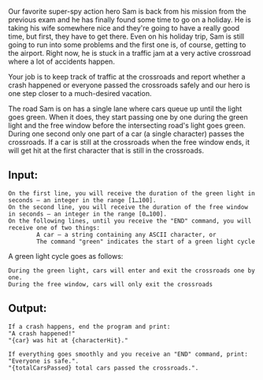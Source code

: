 Our favorite super-spy action hero Sam is back from his mission from the previous exam and he has finally found some time to go on a holiday. 
He is taking his wife somewhere nice and they're going to have a really good time, but first, they have to get there. Even on his holiday trip, Sam is still going to run into some problems and the first one is, of course, getting to the airport. Right now, he is stuck in a traffic jam at a very active crossroad where a lot of accidents happen.

Your job is to keep track of traffic at the crossroads and report whether a crash happened or everyone passed the crossroads safely and our hero is one step closer to a much-desired vacation.

The road Sam is on has a single lane where cars queue up until the light goes green. When it does, they start passing one by one during the green light and the free window before the intersecting road's light goes green. During one second only one part of a car (a single character) passes the crossroads. If a car is still at the crossroads when the free window ends, it will get hit at the first character that is still in the crossroads.

## Input:

	On the first line, you will receive the duration of the green light in seconds – an integer in the range [1…100].
	On the second line, you will receive the duration of the free window in seconds – an integer in the range [0…100].
	On the following lines, until you receive the "END" command, you will receive one of two things:
         	A car – a string containing any ASCII character, or
        	The command "green" indicates the start of a green light cycle
		
A green light cycle goes as follows:

	During the green light, cars will enter and exit the crossroads one by one.
	During the free window, cars will only exit the crossroads

## Output:

	If a crash happens, end the program and print:
	"A crash happened!"
	"{car} was hit at {characterHit}."

	If everything goes smoothly and you receive an "END" command, print:
	"Everyone is safe.".
	"{totalCarsPassed} total cars passed the crossroads.".

